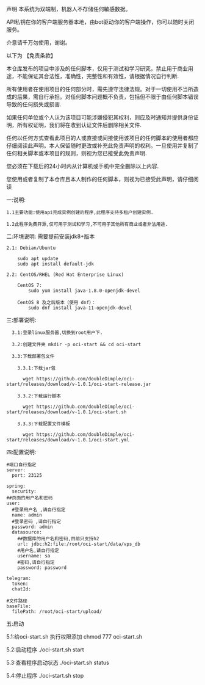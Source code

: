 声明
本系统为双端制，机器人不存储任何敏感数据。

API私钥在你的客户端服务器本地，由bot驱动你的客户端操作，你可以随时关闭服务。

介意请千万勿使用，谢谢。

以下为 【免责条款】

本仓库发布的项目中涉及的任何脚本，仅用于测试和学习研究，禁止用于商业用途，不能保证其合法性，准确性，完整性和有效性，请根据情况自行判断.

所有使用者在使用项目的任何部分时，需先遵守法律法规。对于一切使用不当所造成的后果，需自行承担。对任何脚本问题概不负责，包括但不限于由任何脚本错误导致的任何损失或损害.

如果任何单位或个人认为该项目可能涉嫌侵犯其权利，则应及时通知并提供身份证明，所有权证明，我们将在收到认证文件后删除相关文件.

任何以任何方式查看此项目的人或直接或间接使用该项目的任何脚本的使用者都应仔细阅读此声明。本人保留随时更改或补充此免责声明的权利。一旦使用并复制了任何相关脚本或本项目的规则，则视为您已接受此免责声明.

您必须在下载后的24小时内从计算机或手机中完全删除以上内容.

您使用或者复制了本仓库且本人制作的任何脚本，则视为已接受此声明，请仔细阅读

一:说明:

    1.1主要功能:使用api完成实例创建的程序,此程序支持多租户创建实例.
  
    1.2此程序免费开源,仅可用于测试和学习,不可用于其他所有商业或者非法用途.

二:环境说明: 需要提前安装jdk8+版本

    2.1: Debian/Ubuntu
    
        sudo apt update
        sudo apt install default-jdk
        
    2.2: CentOS/RHEL (Red Hat Enterprise Linux)

        CentOS 7:
            sudo yum install java-1.8.0-openjdk-devel
            
        CentOS 8 及之后版本（使用 dnf）：
            sudo dnf install java-11-openjdk-devel

    

三:部署说明:

      3.1:登录linux服务器,切换到root用户下.
  
      3.2:创建文件夹 mkdir -p oci-start && cd oci-start
  
      3.3:下载部署包文件
  
        3.3.1:下载jar包
    
          wget https://github.com/doubleDimple/oci-start/releases/download/v-1.0.1/oci-start-release.jar
      
        3.3.2:下载运行脚本
    
          wget https://github.com/doubleDimple/oci-start/releases/download/v-1.0.1/oci-start.sh
      
        3.3.3:下载配置文件模板
    
          wget https://github.com/doubleDimple/oci-start/releases/download/v-1.0.1/oci-start.yml

四:配置说明:

    #端口自行指定
    server:
      port: 23125

    spring:
      security:
    ##页面的用户名和密码
    user:
      #登录用户名 ,请自行指定
      name: admin
      #登录密码 ,请自行指定
      password: admin
      datasource:
        ##数据库的用户名和密码,目前只支持h2
        url: jdbc:h2:file:/root/oci-start/data/vps_db
        #用户名,请自行指定
        username: sa
        #密码,请自行指定
        password: password

    telegram:
      token: 
      chatId: 

    #文件路径
    baseFile:
      filePath: /root/oci-start/upload/
 
  


五:启动

  5.1:给oci-start.sh 执行权限添加
    chmod 777 oci-start.sh

  5.2:启动程序
    ./oci-start.sh start

  5.3:查看程序启动状态
    ./oci-start.sh status

  5.4:停止程序
    ./oci-start.sh stop
  
    

 
 
 
 
 

